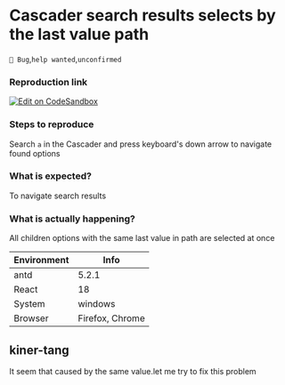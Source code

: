 # Cascader search results selects by the last value path

`🐛 Bug`,`help wanted`,`unconfirmed`

### Reproduction link

[![Edit on CodeSandbox](https://codesandbox.io/static/img/play-codesandbox.svg)](https://codesandbox.io/s/basic-antd-5-2-1-forked-gxrtwj?file=/demo.tsx)

### Steps to reproduce

Search `a` in the Cascader and press keyboard's down arrow to navigate found options

### What is expected?

To navigate search results

### What is actually happening?

All children options with the same last value in path are selected at once

| Environment | Info            |
| ----------- | --------------- |
| antd        | 5.2.1           |
| React       | 18              |
| System      | windows         |
| Browser     | Firefox, Chrome |

<!-- generated by ant-design-issue-helper. DO NOT REMOVE -->

## kiner-tang

It seem that caused by the same value.let me try to fix this problem
